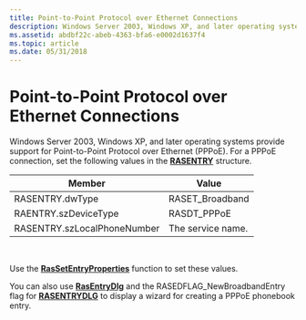 ```yaml
---
title: Point-to-Point Protocol over Ethernet Connections
description: Windows Server 2003, Windows XP, and later operating systems provide support for Point-to-Point Protocol over Ethernet (PPPoE). For a PPPoE connection, set the following values in the RASENTRY structure.
ms.assetid: abdbf22c-abeb-4363-bfa6-e0002d1637f4
ms.topic: article
ms.date: 05/31/2018
---
```


# Point-to-Point Protocol over Ethernet Connections

Windows Server 2003, Windows XP, and later operating systems provide support for Point-to-Point Protocol over Ethernet (PPPoE). For a PPPoE connection, set the following values in the [**RASENTRY**](https://msdn.microsoft.com/library/Aa377274(v=VS.85).aspx) structure.



| Member                      | Value             |
|-----------------------------|-------------------|
| RASENTRY.dwType             | RASET\_Broadband  |
| RAENTRY.szDeviceType        | RASDT\_PPPoE      |
| RASENTRY.szLocalPhoneNumber | The service name. |



 

Use the [**RasSetEntryProperties**](/windows/desktop/api/Ras/nf-ras-rassetentrypropertiesa) function to set these values.

You can also use [**RasEntryDlg**](/windows/desktop/api/Rasdlg/nf-rasdlg-rasentrydlga) and the RASEDFLAG\_NewBroadbandEntry flag for [**RASENTRYDLG**](/windows/desktop/api/Rasdlg/nf-rasdlg-rasentrydlga) to display a wizard for creating a PPPoE phonebook entry.

 

 




